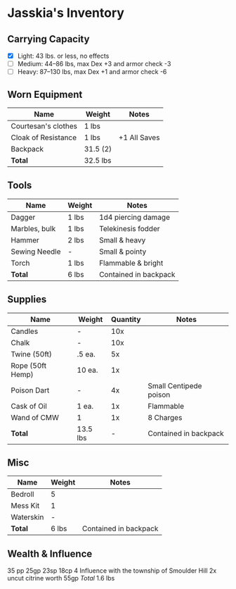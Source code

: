 # Jasskia's Inventory
## Carrying Capacity
 - [x] Light: 43 lbs. or less, no effects
 - [ ] Medium: 44–86 lbs, max Dex +3 and armor check -3
 - [ ] Heavy: 87–130 lbs, max Dex +1 and armor check -6
## Worn Equipment
|	Name								|	Weight	|	Notes		|
|-----------------------------|-----------|-----------|
|	Courtesan's clothes			|	1 lbs 	|
|	Cloak of Resistance			|	1 lbs		|	+1 All Saves
|	Backpack							|	31.5 (2)	|	
|	**Total**						|	32.5 lbs	|

## Tools
|	Name								|	Weight	|	Notes		|
|-----------------------------|-----------|-----------|
|	Dagger							|	1 lbs 	|	1d4 piercing damage
|	Marbles, bulk					|	1 lbs 	|	Telekinesis fodder
|	Hammer							|	2 lbs 	|	Small & heavy
|	Sewing Needle					|	-			|	Small & pointy
|	Torch								|	1 lbs 	|	Flammable & bright 
|	**Total**						|	6 lbs		|	Contained in backpack

## Supplies
|	Name								|	Weight	|	Quantity	|	Notes		|
|-----------------------------|-----------|-----------|-----------|
|	Candles							|	-			|	10x		|
|	Chalk								|	-			|	10x		|
|	Twine (50ft)					|	.5 ea.	|	5x			|
|	Rope (50ft Hemp)				|	10 ea.	|	1x			|	
|	Poison Dart						|	-			|	4x			|	Small Centipede poison
|	Cask of Oil						|	1 ea.		|	1x			|	Flammable
|	Wand of CMW						|	1			|	1x			|	8 Charges
|	**Total**						|	13.5 lbs	|	-			|	Contained in backpack

## Misc
|	Name								|	Weight	|	Notes		|
|-----------------------------|-----------|-----------|
|	Bedroll							|	5			|
|	Mess Kit							|	1			|
|	Waterskin						|	-			|
|	**Total**						|	6 lbs		| Contained in backpack

## Wealth & Influence
35 pp 25gp 23sp 18cp
4 Influence with the township of Smoulder Hill 
2x uncut citrine worth 55gp
*Total* 1.6 lbs
